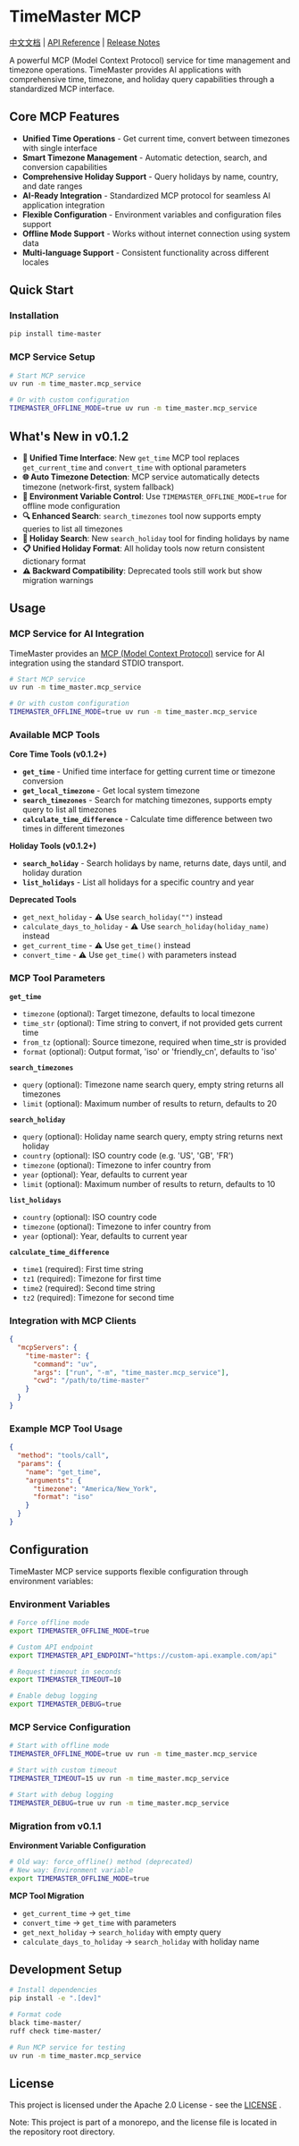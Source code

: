 # TimeMaster MCP

[中文文档](README_ZH.md) | [API Reference](API_REFERENCE.md) | [Release Notes](RELEASE_NOTES.md)

A powerful MCP (Model Context Protocol) service for time management and timezone operations. TimeMaster provides AI
applications with comprehensive time, timezone, and holiday query capabilities through a standardized MCP interface.

## Core MCP Features

- **Unified Time Operations** - Get current time, convert between timezones with single interface
- **Smart Timezone Management** - Automatic detection, search, and conversion capabilities
- **Comprehensive Holiday Support** - Query holidays by name, country, and date ranges
- **AI-Ready Integration** - Standardized MCP protocol for seamless AI application integration
- **Flexible Configuration** - Environment variables and configuration files support
- **Offline Mode Support** - Works without internet connection using system data
- **Multi-language Support** - Consistent functionality across different locales

## Quick Start

### Installation

```bash
pip install time-master
```

### MCP Service Setup

```bash
# Start MCP service
uv run -m time_master.mcp_service

# Or with custom configuration
TIMEMASTER_OFFLINE_MODE=true uv run -m time_master.mcp_service
```

## What's New in v0.1.2

- **🔄 Unified Time Interface**: New `get_time` MCP tool replaces `get_current_time` and `convert_time` with optional
  parameters
- **🌐 Auto Timezone Detection**: MCP service automatically detects timezone (network-first, system fallback)
- **🔧 Environment Variable Control**: Use `TIMEMASTER_OFFLINE_MODE=true` for offline mode configuration
- **🔍 Enhanced Search**: `search_timezones` tool now supports empty queries to list all timezones
- **🎉 Holiday Search**: New `search_holiday` tool for finding holidays by name
- **📋 Unified Holiday Format**: All holiday tools now return consistent dictionary format
- **⚠️ Backward Compatibility**: Deprecated tools still work but show migration warnings

## Usage

### MCP Service for AI Integration

TimeMaster provides an [MCP (Model Context Protocol)](https://modelcontextprotocol.io/) service for AI integration using
the standard STDIO transport.

```bash
# Start MCP service
uv run -m time_master.mcp_service

# Or with custom configuration
TIMEMASTER_OFFLINE_MODE=true uv run -m time_master.mcp_service
```

### Available MCP Tools

**Core Time Tools (v0.1.2+)**

- **`get_time`** - Unified time interface for getting current time or timezone conversion
- **`get_local_timezone`** - Get local system timezone
- **`search_timezones`** - Search for matching timezones, supports empty query to list all timezones
- **`calculate_time_difference`** - Calculate time difference between two times in different timezones

**Holiday Tools (v0.1.2+)**

- **`search_holiday`** - Search holidays by name, returns date, days until, and holiday duration
- **`list_holidays`** - List all holidays for a specific country and year

**Deprecated Tools**

- `get_next_holiday` - ⚠️ Use `search_holiday("")` instead
- `calculate_days_to_holiday` - ⚠️ Use `search_holiday(holiday_name)` instead
- `get_current_time` - ⚠️ Use `get_time()` instead
- `convert_time` - ⚠️ Use `get_time()` with parameters instead

### MCP Tool Parameters

**`get_time`**

- `timezone` (optional): Target timezone, defaults to local timezone
- `time_str` (optional): Time string to convert, if not provided gets current time
- `from_tz` (optional): Source timezone, required when time_str is provided
- `format` (optional): Output format, 'iso' or 'friendly_cn', defaults to 'iso'

**`search_timezones`**

- `query` (optional): Timezone name search query, empty string returns all timezones
- `limit` (optional): Maximum number of results to return, defaults to 20

**`search_holiday`**

- `query` (optional): Holiday name search query, empty string returns next holiday
- `country` (optional): ISO country code (e.g. 'US', 'GB', 'FR')
- `timezone` (optional): Timezone to infer country from
- `year` (optional): Year, defaults to current year
- `limit` (optional): Maximum number of results to return, defaults to 10

**`list_holidays`**

- `country` (optional): ISO country code
- `timezone` (optional): Timezone to infer country from
- `year` (optional): Year, defaults to current year

**`calculate_time_difference`**

- `time1` (required): First time string
- `tz1` (required): Timezone for first time
- `time2` (required): Second time string
- `tz2` (required): Timezone for second time

### Integration with MCP Clients

```json
{
  "mcpServers": {
    "time-master": {
      "command": "uv",
      "args": ["run", "-m", "time_master.mcp_service"],
      "cwd": "/path/to/time-master"
    }
  }
}
```

### Example MCP Tool Usage

```json
{
  "method": "tools/call",
  "params": {
    "name": "get_time",
    "arguments": {
      "timezone": "America/New_York",
      "format": "iso"
    }
  }
}
```

## Configuration

TimeMaster MCP service supports flexible configuration through environment variables:

### Environment Variables

```bash
# Force offline mode
export TIMEMASTER_OFFLINE_MODE=true

# Custom API endpoint
export TIMEMASTER_API_ENDPOINT="https://custom-api.example.com/api"

# Request timeout in seconds
export TIMEMASTER_TIMEOUT=10

# Enable debug logging
export TIMEMASTER_DEBUG=true
```

### MCP Service Configuration

```bash
# Start with offline mode
TIMEMASTER_OFFLINE_MODE=true uv run -m time_master.mcp_service

# Start with custom timeout
TIMEMASTER_TIMEOUT=15 uv run -m time_master.mcp_service

# Start with debug logging
TIMEMASTER_DEBUG=true uv run -m time_master.mcp_service
```

### Migration from v0.1.1

**Environment Variable Configuration**

```bash
# Old way: force_offline() method (deprecated)
# New way: Environment variable
export TIMEMASTER_OFFLINE_MODE=true
```

**MCP Tool Migration**

- `get_current_time` → `get_time`
- `convert_time` → `get_time` with parameters
- `get_next_holiday` → `search_holiday` with empty query
- `calculate_days_to_holiday` → `search_holiday` with holiday name

## Development Setup

```bash
# Install dependencies
pip install -e ".[dev]"

# Format code
black time-master/
ruff check time-master/

# Run MCP service for testing
uv run -m time_master.mcp_service
```

## License

This project is licensed under the Apache 2.0 License - see the [LICENSE](../../LICENSE) .

Note: This project is part of a monorepo, and the license file is located in the repository root directory.